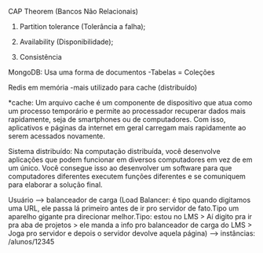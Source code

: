 CAP Theorem (Bancos Não Relacionais)

1. Partition tolerance (Tolerância a falha);

2.  Availability (Disponibilidade);

3. Consistência

MongoDB: Usa uma forma de documentos
-Tabelas = Coleções

Redis em memória
-mais utilizado para cache (distribuído)

*cache: Um arquivo cache é um componente de dispositivo que atua como um processo temporário e permite ao processador recuperar dados mais rapidamente, seja de smartphones ou de computadores. Com isso, aplicativos e páginas da internet em geral carregam mais rapidamente ao serem acessados novamente.

Sistema distribuído: Na computação distribuída, você desenvolve aplicações que podem funcionar em diversos computadores em vez de em um único. Você consegue isso ao desenvolver um software para que computadores diferentes executem funções diferentes e se comuniquem para elaborar a solução final. 


Usuário --> balanceador de carga (Load Balancer: é tipo quando digitamos uma URL, ele passa lá primeiro antes de ir pro servidor de fato.Tipo um aparelho gigante pra direcionar melhor.Tipo: estou no LMS > Aí digito pra ir pra aba de projetos > ele manda a info pro balanceador de carga do LMS > Joga pro servidor e depois o servidor devolve aquela página) --> instâncias: /alunos/12345
